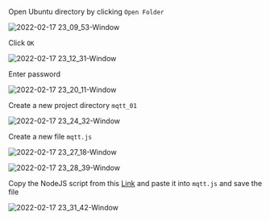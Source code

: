 Open Ubuntu directory by clicking `Open Folder`

![2022-02-17 23_09_53-Window](https://user-images.githubusercontent.com/55657279/154522356-2fe907a0-dc80-4363-a922-bde5b2f6724b.png)

Click `OK`

![2022-02-17 23_12_31-Window](https://user-images.githubusercontent.com/55657279/154522836-c644d1e9-c9e2-4ff6-bc23-62a85d7404e9.png)

Enter password

![2022-02-17 23_20_11-Window](https://user-images.githubusercontent.com/55657279/154524483-68ab2d52-9eb5-46d2-b666-c060bc3846a9.png)

Create a new project directory `mqtt_01`

![2022-02-17 23_24_32-Window](https://user-images.githubusercontent.com/55657279/154525146-3dfee883-6bfc-46fb-8a16-91d329d9e9b2.png)

Create a new file `mqtt.js`

![2022-02-17 23_27_18-Window](https://user-images.githubusercontent.com/55657279/154525777-db575599-d232-4919-8d72-07c7b24f3eba.png)

![2022-02-17 23_28_39-Window](https://user-images.githubusercontent.com/55657279/154526048-9cb79bcb-006f-46b8-a3da-05792c2b190b.png)

Copy the NodeJS script from this [Link](https://github.com/thanasinb/Installing-Linux/blob/c54366d4923c58a57a88c99d2c16579273ec8b03/5_installing_Mosquitto_NodeJS/mqtt.js) and paste it into `mqtt.js` and save the file

![2022-02-17 23_31_42-Window](https://user-images.githubusercontent.com/55657279/154526642-0a0a6d91-6895-46b3-b329-1107bf5fc60f.png)

